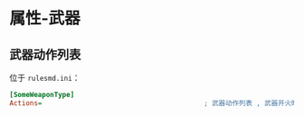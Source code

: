 # 属性-武器

## 武器动作列表

位于 `rulesmd.ini`：

```ini
[SomeWeaponType]
Actions=                                        ; 武器动作列表 , 武器开火时要执行的武器动作 , 默认值是 空
```